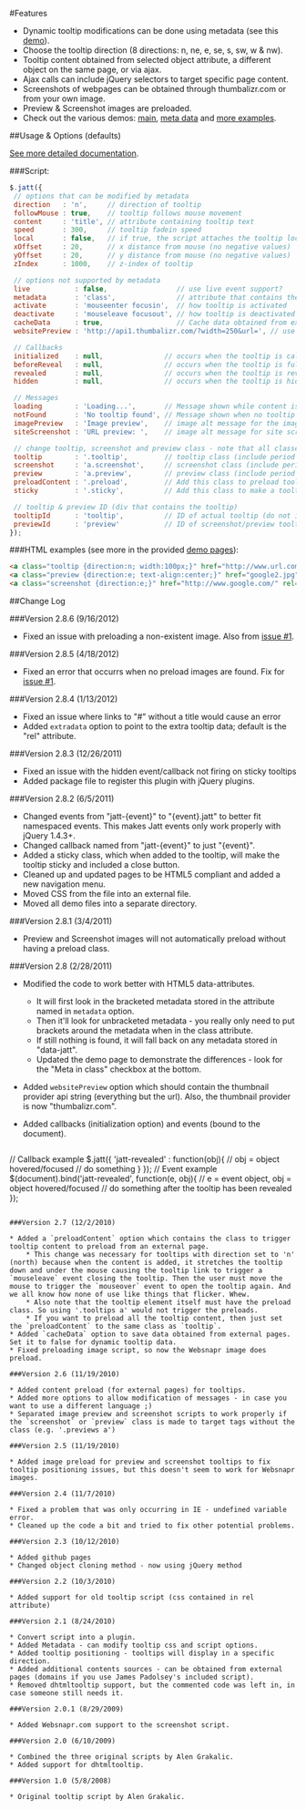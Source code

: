 #Features

* Dynamic tooltip modifications can be done using metadata (see this [demo](http://mottie.github.com/Jatt/meta.html)).
* Choose the tooltip direction (8 directions: n, ne, e, se, s, sw, w & nw).
* Tooltip content obtained from selected object attribute, a different object on the same page, or via ajax.
* Ajax calls can include jQuery selectors to target specific page content.
* Screenshots of webpages can be obtained through thumbalizr.com or from your own image.
* Preview & Screenshot images are preloaded.
* Check out the various demos: [main](http://mottie.github.com/Jatt/index.html), [meta data](http://mottie.github.com/Jatt/meta.html)
 and [more examples](http://mottie.github.com/Jatt/examples.html).

##Usage & Options (defaults)

[See more detailed documentation](http://mottie.github.com/Jatt/index.html).

###Script:

```javascript
$.jatt({
 // options that can be modified by metadata
 direction   : 'n',     // direction of tooltip
 followMouse : true,    // tooltip follows mouse movement
 content     : 'title', // attribute containing tooltip text
 speed       : 300,     // tooltip fadein speed
 local       : false,   // if true, the script attaches the tooltip locally; if false, the tooltip is added to the body
 xOffset     : 20,      // x distance from mouse (no negative values)
 yOffset     : 20,      // y distance from mouse (no negative values)
 zIndex      : 1000,    // z-index of tooltip

 // options not supported by metadata
 live           : false,                 // use live event support?
 metadata       : 'class',               // attribute that contains the metadata, use "false" (no quotes) to disable the metadata.
 activate       : 'mouseenter focusin',  // how tooltip is activated
 deactivate     : 'mouseleave focusout', // how tooltip is deactivated
 cacheData      : true,                  // Cache data obtained from external pages, set to false if the data is dynamic.
 websitePreview : 'http://api1.thumbalizr.com/?width=250&url=', // use your own custom thumbnail service (api string - http://www.thumbalizr.com/apitools.php)

 // Callbacks
 initialized    : null,               // occurs when the tooltip is called - when hovering over an object
 beforeReveal   : null,               // occurs when the tooltip is fully formed, but still hidden
 revealed       : null,               // occurs when the tooltip is revealed
 hidden         : null,               // occurs when the tooltip is hidden (removed)

 // Messages
 loading        : 'Loading...',       // Message shown while content is loading
 notFound       : 'No tooltip found', // Message shown when no tooltip content is found
 imagePreview   : 'Image preview',    // image alt message for the image shown in the preview tooltip
 siteScreenshot : 'URL preview: ',    // image alt message for site screenshots, this message is followed by the URL

 // change tooltip, screenshot and preview class - note that all classes have a "." in front
 tooltip        : '.tooltip',         // tooltip class (include period ".")
 screenshot     : 'a.screenshot',     // screenshot class (include period ".")
 preview        : 'a.preview',        // preview class (include period ".")
 preloadContent : '.preload',         // Add this class to preload tooltip content (not preview or screenshot).
 sticky         : '.sticky',          // Add this class to make a tooltip sticky. Only one tooltip on the screen at a time though.

 // tooltip & preview ID (div that contains the tooltip)
 tooltipId      : 'tooltip',          // ID of actual tooltip (do not include the "#" in front)
 previewId      : 'preview'           // ID of screenshot/preview tooltip (do not include the "#" in front)
});
```

###HTML examples (see more in the provided [demo pages](http://mottie.github.com/Jatt/examples.html)):

```html
<a class="tooltip {direction:n; width:100px;}" href="http://www.url.com" title="Tooltip Content">Displayed text</a>
<a class="preview {direction:e; text-align:center;}" href="google2.jpg" title="Google's Logo"><img src="google1.jpg" /></a>
<a class="screenshot {direction:e;}" href="http://www.google.com/" rel="#" title="<center>Google</center>">Google</a>
```

##Change Log

###Version 2.8.6 (9/16/2012)

* Fixed an issue with preloading a non-existent image. Also from [issue #1](https://github.com/Mottie/Jatt/issues/1).

###Version 2.8.5 (4/18/2012)

* Fixed an error that occurrs when no preload images are found. Fix for [issue #1](https://github.com/Mottie/Jatt/issues/1).

###Version 2.8.4 (1/13/2012)

* Fixed an issue where links to "#" without a title would cause an error
* Added `extradata` option to point to the extra tooltip data; default is the "rel" attribute.

###Version 2.8.3 (12/26/2011)

* Fixed an issue with the hidden event/callback not firing on sticky tooltips
* Added package file to register this plugin with jQuery plugins.

###Version 2.8.2 (6/5/2011)

* Changed events from "jatt-{event}" to "{event}.jatt" to better fit namespaced events. This makes Jatt events only work properly with jQuery 1.4.3+.
* Changed callback named from "jatt-{event}" to just "{event}".
* Added a sticky class, which when added to the tooltip, will make the tooltip sticky and included a close button.
* Cleaned up and updated pages to be HTML5 compliant and added a new navigation menu.
* Moved CSS from the file into an external file.
* Moved all demo files into a separate directory.

###Version 2.8.1 (3/4/2011)

* Preview and Screenshot images will not automatically preload without having a preload class.

###Version 2.8 (2/28/2011)

* Modified the code to work better with HTML5 data-attributes.

	* It will first look in the bracketed metadata stored in the attribute named in `metadata` option.
	* Then it'll look for unbracketed metadata - you really only need to put brackets around the metadata when in the class attribute.
	* If still nothing is found, it will fall back on any metadata stored in "data-jatt".
	* Updated the demo page to demonstrate the differences - look for the "Meta in class" checkbox at the bottom.

* Added `websitePreview` option which should contain the thumbnail provider api string (everything but the url). Also, the thumbnail provider is now "thumbalizr.com".
* Added callbacks (initialization option) and events (bound to the document).

    ```javascript
// Callback example
$.jatt({
  'jatt-revealed' : function(obj){
    // obj = object hovered/focused
    // do something
  }
});
// Event example
$(document).bind('jatt-revealed', function(e, obj){
  // e = event object, obj = object hovered/focused
  // do something after the tooltip has been revealed
});
```

###Version 2.7 (12/2/2010)

* Added a `preloadContent` option which contains the class to trigger tooltip content to preload from an external page.
	* This change was necessary for tooltips with direction set to 'n' (north) because when the content is added, it stretches the tooltip down and under the mouse causing the tooltip link to trigger a `mouseleave` event closing the tooltip. Then the user must move the mouse to trigger the `mouseover` event to open the tooltip again. And we all know how none of use like things that flicker. Whew.
	* Also note that the tooltip element itself must have the preload class. So using '.tooltips a' would not trigger the preloads.
	* If you want to preload all the tooltip content, then just set the `preloadContent` to the same class as `tooltip`.
* Added `cacheData` option to save data obtained from external pages. Set it to false for dynamic tooltip data.
* Fixed preloading image script, so now the Websnapr image does preload.

###Version 2.6 (11/19/2010)

* Added content preload (for external pages) for tooltips.
* Added more options to allow modification of messages - in case you want to use a different language ;)
* Separated image preview and screenshot scripts to work properly if the `screenshot` or `preview` class is made to target tags without the class (e.g. '.previews a')

###Version 2.5 (11/19/2010)

* Added image preload for preview and screenshot tooltips to fix tooltip positioning issues, but this doesn't seem to work for Websnapr images.

###Version 2.4 (11/7/2010)

* Fixed a problem that was only occurring in IE - undefined variable error.
* Cleaned up the code a bit and tried to fix other potential problems.

###Version 2.3 (10/12/2010)

* Added github pages
* Changed object cloning method - now using jQuery method

###Version 2.2 (10/3/2010)

* Added support for old tooltip script (css contained in rel attribute)

###Version 2.1 (8/24/2010)

* Convert script into a plugin.
* Added Metadata - can modify tooltip css and script options.
* Added tooltip positioning - tooltips will display in a specific direction.
* Added additional contents sources - can be obtained from external pages (domains if you use James Padolsey's included script).
* Removed dhtmltooltip support, but the commented code was left in, in case someone still needs it.

###Version 2.0.1 (8/29/2009)

* Added Websnapr.com support to the screenshot script.

###Version 2.0 (6/10/2009)

* Combined the three original scripts by Alen Grakalic.
* Added support for dhtmltooltip.

###Version 1.0 (5/8/2008)

* Original tooltip script by Alen Grakalic.
